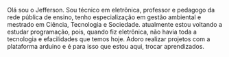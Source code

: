 Olá sou o Jefferson. 
Sou técnico em eletrônica,  professor e pedagogo da rede pública de ensino,  tenho especialização em gestão ambiental e mestrado em Ciência, Tecnologia e Sociedade. 
atualmente estou voltando a estudar programação,  pois,  quando fiz eletrônica, não havia toda a tecnologia e efacilidades que temos hoje.
Adoro realizar projetos com a plataforma arduino e é para isso que estou aqui,  trocar aprendizados. 


